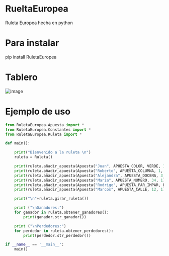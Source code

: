 # RueltaEuropea
Ruleta Europea hecha en python

# Para instalar
pip install RuletaEuropea

# Tablero
![image](https://github.com/marcosporteiro/RueltaEuropea/assets/70981547/4759ea2d-5937-4307-9dd6-897690245a04)

# Ejemplo de uso

```python
from RuletaEuropea.Apuesta import *
from RuletaEuropea.Constantes import *
from RuletaEuropea.Ruleta import *

def main():

    print("Bienvenido a la ruleta \n")
    ruleta = Ruleta()

    print(ruleta.añadir_apuesta(Apuesta("Juan", APUESTA_COLOR, VERDE, 1)))
    print(ruleta.añadir_apuesta(Apuesta("Roberto", APUESTA_COLUMNA, 1, 1)))
    print(ruleta.añadir_apuesta(Apuesta("Alejandra", APUESTA_DOCENA, 3, 1)))
    print(ruleta.añadir_apuesta(Apuesta("Maria", APUESTA_NUMERO, 34, 1)))
    print(ruleta.añadir_apuesta(Apuesta("Rodrigo", APUESTA_PAR_IMPAR, PAR, 1)))
    print(ruleta.añadir_apuesta(Apuesta("Marcos", APUESTA_CALLE, 12, 1)))

    print("\n"+ruleta.girar_ruleta())

    print ("\nGanadores:")
    for ganador in ruleta.obtener_ganadores():
        print(ganador.str_ganador())

    print ("\nPerdedores:")
    for perdedor in ruleta.obtener_perdedores():
        print(perdedor.str_perdedor())

if __name__ == '__main__':
    main()

```
